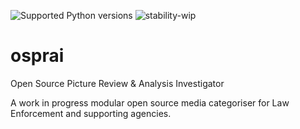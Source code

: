 ![Supported Python versions](https://img.shields.io/badge/python-2.7-blue.svg) ![stability-wip](https://img.shields.io/badge/stability-work_in_progress-lightgrey.svg)

# osprai
Open Source Picture Review &amp; Analysis Investigator

A work in progress modular open source media categoriser for Law Enforcement and supporting agencies.  
